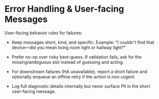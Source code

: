 # Error Handling & User-facing Messages

User-facing behavior rules for failures:

- Keep messages short, kind, and specific. Example: "I couldn't find that
  device—did you mean living room light or hallway light?"

- Prefer no-op over risky best-guess. If validation fails, ask for the
  missing/ambiguous slot instead of guessing and acting.

- For downstream failures (HA unavailable), report a short failure and
  optionally enqueue an offline retry if the action is non-urgent.

- Log full diagnostic details internally but never surface PII in the
  short user-facing message.


